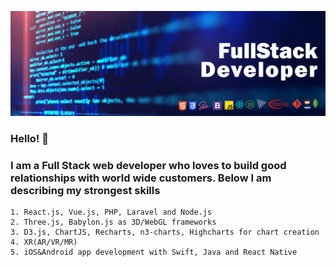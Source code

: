 ![Banner](https://github.com/DevArt002/DevArt002/blob/master/img/banner.jpg)

### Hello! 👋

### I am a Full Stack web developer who loves to build good relationships with world wide customers. Below I am describing my strongest skills
    1. React.js, Vue.js, PHP, Laravel and Node.js
    2. Three.js, Babylon.js as 3D/WebGL frameworks
    3. D3.js, ChartJS, Recharts, n3-charts, Highcharts for chart creation
    4. XR(AR/VR/MR)
    5. iOS&Android app development with Swift, Java and React Native

